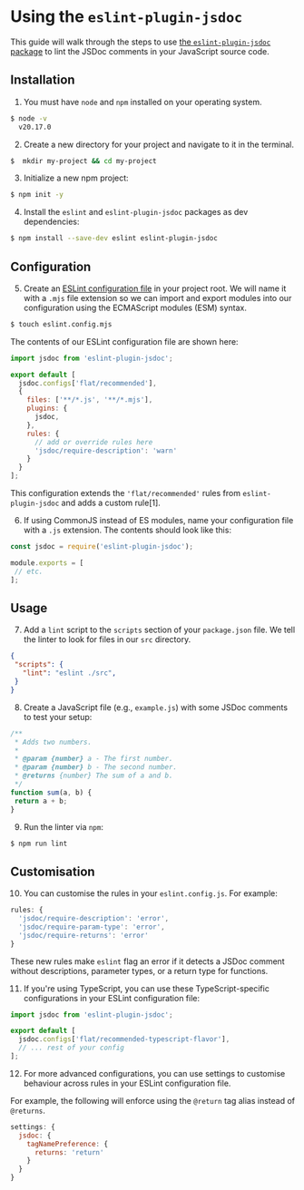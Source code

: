 # Using the `eslint-plugin-jsdoc`

This guide will walk through the steps to use [the `eslint-plugin-jsdoc` package](https://www.npmjs.com/package/eslint-plugin-jsdoc) to lint the JSDoc comments in your JavaScript source code.

## Installation

1. You must have `node` and `npm` installed on your operating system.

```bash
$ node -v    
  v20.17.0
```

2. Create a new directory for your project and navigate to it in the terminal.

```bash
$  mkdir my-project && cd my-project
```

3. Initialize a new npm project:

```bash
$ npm init -y
```

4. Install the `eslint` and `eslint-plugin-jsdoc` packages as dev dependencies:

```bash
$ npm install --save-dev eslint eslint-plugin-jsdoc
```

## Configuration

5. Create an [ESLint configuration file](https://eslint.org/docs/latest/use/configure/configuration-files) in your project root. We will name it with a `.mjs` file extension so we can import and export modules into our configuration using the ECMAScript modules (ESM) syntax.

```bash
$ touch eslint.config.mjs
```

The contents of our ESLint configuration file are shown here:

```javascript
import jsdoc from 'eslint-plugin-jsdoc';

export default [
  jsdoc.configs['flat/recommended'],
  {
    files: ['**/*.js', '**/*.mjs'],
    plugins: {
      jsdoc,
    },
    rules: {
      // add or override rules here
      'jsdoc/require-description': 'warn'
    }
  }
];
```

This configuration extends the `'flat/recommended'` rules from `eslint-plugin-jsdoc` and adds a custom rule[1].

6. If using CommonJS instead of ES modules, name your configuration file with a `.js` extension. The contents should look like this:

```javascript
const jsdoc = require('eslint-plugin-jsdoc');

module.exports = [
 // etc.
];
```

## Usage

7. Add a `lint` script to the `scripts` section of your `package.json` file. We tell the linter to look for files in our `src` directory.

```json
{
 "scripts": {
   "lint": "eslint ./src",
 }
}
```

8. Create a JavaScript file (e.g., `example.js`) with some JSDoc comments to test your setup:

```javascript
/**
 * Adds two numbers.
 *
 * @param {number} a - The first number.
 * @param {number} b - The second number.
 * @returns {number} The sum of a and b.
 */
function sum(a, b) {
 return a + b;
}
```

9. Run the linter via `npm`:

```bash
$ npm run lint
```

## Customisation

10. You can customise the rules in your `eslint.config.js`. For example:

```javascript
rules: {
  'jsdoc/require-description': 'error',
  'jsdoc/require-param-type': 'error',
  'jsdoc/require-returns': 'error'
}
```

These new rules make `eslint` flag an error if it detects a JSDoc comment without descriptions, parameter types, or a return type for functions.

11. If you're using TypeScript, you can use these TypeScript-specific configurations in your ESLint configuration file:

```javascript
import jsdoc from 'eslint-plugin-jsdoc';

export default [
  jsdoc.configs['flat/recommended-typescript-flavor'],
  // ... rest of your config
];
```

12. For more advanced configurations, you can use settings to customise behaviour across rules in your ESLint configuration file.

For example, the following will enforce using the `@return` tag alias instead of `@returns`.

```javascript
settings: {
  jsdoc: {
    tagNamePreference: {
      returns: 'return'
    }
  }
}
```
